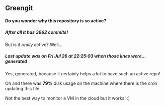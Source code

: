 ## Greengit

#### Do you wonder why this repository is so active?

##### After all it has 3962 commits!

But is it *really* active? Well...

##### Last update was on Fri Jul 26 at 22:25:03 when those lines were... generated

Yes, generated, because it certainly helps a lot to have such an active repo!

Oh and there was **79%** disk usage on the machine
where there is the cron updating this file.

Not the best way to monitor a VM in the cloud but it works! :)
